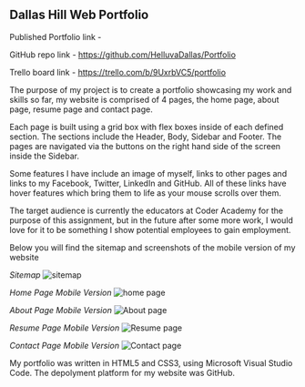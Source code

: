 ## Dallas Hill Web Portfolio

Published Portfolio link - 

GitHub repo link - https://github.com/HelluvaDallas/Portfolio

Trello board link - https://trello.com/b/9UxrbVC5/portfolio

The purpose of my project is to create a portfolio showcasing my work and skills so far, my website is comprised of 4 pages, the home page, about page, resume page and contact page.

Each page is built using a grid box with flex boxes inside of each defined section. The sections include the Header, Body, Sidebar and Footer. The pages are navigated via the buttons on the right hand side of the screen inside the Sidebar.

Some features I have include an image of myself, links to other pages and links to my Facebook, Twitter, LinkedIn and GitHub. All of these links have hover features which bring them to life as your mouse scrolls over them.

The target audience is currently the educators at Coder Academy for the purpose of this assignment, but in the future after some more work, I would love for it to be something I show potential employees to gain employment.

Below you will find the sitemap and screenshots of the mobile version of my website

*Sitemap*
![sitemap](flowchart.png)

*Home Page Mobile Version*
![home page](0home.png)

*About Page Mobile Version*
![About page](0about.png)

*Resume Page Mobile Version*
![Resume page](0resume.png)

*Contact Page Mobile Version*
![Contact page](0contact.png)

My portfolio was written in HTML5 and CSS3, using Microsoft Visual Studio Code. The depolyment platform for my website was GitHub.